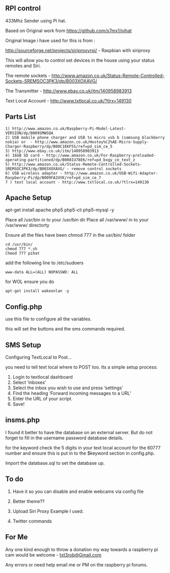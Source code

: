 RPI control
------------

433Mhz Sender using Pi hat.

Based on Original work from https://github.com/s7mx1/pihat

Original Image i have used for this is from :

http://sourceforge.net/projects/siriproxyrpi/  - Raspbian with siriproxy

This will allow you to control set devices in the house using your status remotes and Siri.

The remote sockets - http://www.amazon.co.uk/Status-Remote-Controlled-Sockets-SREMSOC3PK3/dp/B003XOXAVG/

The Transmitter - http://www.ebay.co.uk/itm/140958983913

Text Local Account - http://www.txtlocal.co.uk/?tlrx=149130


Parts List
----------

```
1) http://www.amazon.co.uk/Raspberry-Pi-Model-Latest-VERSION/dp/B009SMWSQA
2) USB mobile phone charger and USB to micro usb b (samsung blackberry nokia) or  - http://www.amazon.co.uk/Hostey%C2%AE-Micro-Supply-Charger-Raspberry/dp/B00C1EKF5S/ref=pd_sim_ce_5
3) http://www.ebay.co.uk/itm/140958983913
4) 16GB SD card - http://www.amazon.co.uk/For-Raspberry-preloaded-operating-partitioned/dp/B008IU78EK/ref=pd_bxgy_ce_text_z
5) http://www.amazon.co.uk/Status-Remote-Controlled-Sockets-SREMSOC3PK3/dp/B003XOXAVG/ - remove control sockets
6) USB wireless adaptor - http://www.amazon.co.uk/USB-Wifi-Adapter-Raspberry-Pi/dp/B009FA2UYK/ref=pd_sim_ce_7
7 ) text local account - http://www.txtlocal.co.uk/?tlrx=149130

```



Apache Setup
------------

apt-get install apache php5 php5-cli php5-mysql -y

Place all /usr/bin in to your /usr/bin dir
Place all /var/www/ in to your /var/www/ directorty

Ensure all the files have been chmod 777 in the usr/bin/ folder
```
cd /usr/bin/
chmod 777 *.sh
Chmod 777 pihat
```

add the following line to /etc/sudoers
```
www-data ALL=(ALL) NOPASSWD: ALL
```
for WOL ensure you do 
```
apt-get install wakeonlan -y
```
Config.php
----------

use this file to configure all the variables.

this will set the buttons and the sms commands required.

SMS Setup
------------

Configuring TextLocal to Post…

you need to tell text local where to POST too. Its a simple setup process:

1. Login to textlocal dashboard
2. Select ‘inboxes’
3. Select the inbox you wish to use and press ‘settings’
4. Find the heading ‘Forward incoming messages to a URL’
5. Enter the URL of your script.
6. Save!


insms.php
------------
I found it better to have the database on an external server.
But do not forget to fill in the username password database details.

for the keyword check the 5 digits in your text local account for the 60777 number 
and ensure this is put in to the $keyword section in config.php.

Import the database.sql to set the database up.

To do
---------------

1) Have it so you can disable and enable webcams via config file

2) Better theme??

3) Upload Siri Proxy Example I used.

4) Twitter commands

For Me
--------------
Any one kind enough to throw a donation my way towards a raspberry pi cam would be welcome - txt3rob@Gmail.com

Any errors or need help email me or PM on the raspberry pi forums.

